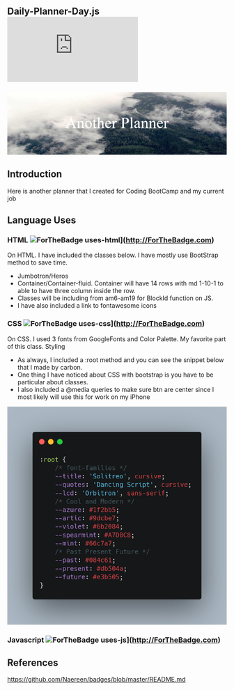## Daily-Planner-Day.js  ![banner](https://img.shields.io/github/languages/code-size/TimothyLai1121/Daily-Planner-Day.js)

![banner](./assets/imgs/Another_Planner.png)

## Introduction 
Here is another planner that I created for Coding BootCamp and my current job

## Language Uses

### HTML ![ForTheBadge uses-html](http://ForTheBadge.com/images/badges/uses-html.svg)](http://ForTheBadge.com)
On HTML. I have included the classes below. I have mostly use BootStrap method to save time.
* Jumbotron/Heros
* Container/Container-fluid. Container will have 14 rows with md 1-10-1 to able to have three column inside the row.
* Classes will be including from am6-am19 for BlockId function on JS.
* I have also included a link to fontawesome icons

### CSS ![ForTheBadge uses-css](http://ForTheBadge.com/images/badges/uses-css.svg)](http://ForTheBadge.com)
On CSS. I used 3 fonts from GoogleFonts and Color Palette. My favorite part of this class. Styling
* As always, I included a :root method and you can see the snippet below that I made by carbon.
* One thing I have noticed about CSS with bootstrap is you have to be particular about classes.
* I also included a @media queries to make sure btn are center since I most likely will use this for work on my iPhone

![carbon-css](./assets/imgs/carbon.png)

### Javascript ![ForTheBadge uses-js](http://ForTheBadge.com/images/badges/uses-js.svg)](http://ForTheBadge.com)

## References
https://github.com/Naereen/badges/blob/master/README.md
